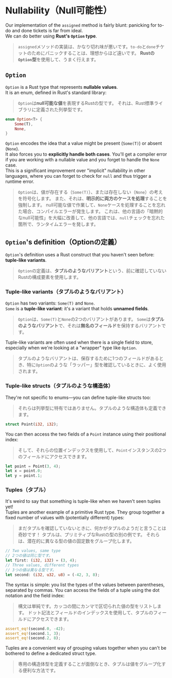 # Nullability（Null可能性）

Our implementation of the `assigned` method is fairly blunt: panicking for to-do and done tickets is far from ideal.\
We can do better using **Rust's `Option` type**.

> `assigned`メソッドの実装は、かなり切れ味が悪いです。`to-do`と`done`チケットのためにパニックすることは、理想からほど遠いです。
> **Rustの`Option`型**を使用して、うまく行えます。

## `Option`

`Option` is a Rust type that represents **nullable values**.\
It is an enum, defined in Rust's standard library:

> `Option`は**null可能な値**を表現するRustの型です。
> それは、Rust標準ライブラリに定義された列挙型です。

```rust
enum Option<T> {
    Some(T),
    None,
}
```

`Option` encodes the idea that a value might be present (`Some(T)`) or absent (`None`).\
It also forces you to **explicitly handle both cases**. You'll get a compiler error if you are working with
a nullable value and you forget to handle the `None` case.\
This is a significant improvement over "implicit" nullability in other languages, where you can forget to check
for `null` and thus trigger a runtime error.

> `Option`は、値が存在する（`Some(T)`）、または存在しない（`None`）の考えを符号化します。
> また、それは、**明示的に両方のケースを処理**することを強制します。
> null可能な値で作業して、`None`ケースを処理することを忘れた場合、コンパイルエラーが発生します。
> これは、他の言語の「暗黙的なnull可能性」を大幅に改善して、他の言語では、`null`チェックを忘れた箇所で、ランタイムエラーを発します。

## `Option`'s definition（Optionの定義）

`Option`'s definition uses a Rust construct that you haven't seen before: **tuple-like variants**.

> `Option`の定義は、**タプルのようなバリアント**という、前に確認していないRustの構成要素を使用します。

### Tuple-like variants（タプルのようなバリアント）

`Option` has two variants: `Some(T)` and `None`.\
`Some` is a **tuple-like variant**: it's a variant that holds **unnamed fields**.

> `Option`は、`Some(T)`と`None`の2つのバリアントがあります。
> `Some`は**タプルのようなバリアント**で、それは**無名のフィールド**を保持するバリアントです。

Tuple-like variants are often used when there is a single field to store, especially when we're looking at a
"wrapper" type like `Option`.

> タプルのようなバリアントは、保存するために1つのフィールドがあるとき、特に`Option`のような「ラッパー」型を確認しているときに、よく使用されます。

### Tuple-like structs（タプルのような構造体）

They're not specific to enums—you can define tuple-like structs too:

> それらは列挙型に特有ではありません。タプルのような構造体も定義できます。

```rust
struct Point(i32, i32);
```

You can then access the two fields of a `Point` instance using their positional index:

> そして、それらの位置インデックスを使用して、`Point`インスタンスの2つのフィールドにアクセスできます。

```rust
let point = Point(3, 4);
let x = point.0;
let y = point.1;
```

### Tuples（タプル）

It's weird to say that something is tuple-like when we haven't seen tuples yet!\
Tuples are another example of a primitive Rust type.
They group together a fixed number of values with (potentially different) types:

> まだタプルを確認していないときに、何かがタプルのようだと言うことは奇妙です！
> タプルは、プリミティブなRustの型の別の例です。
> それらは、潜在的に異なる型の値の固定数をグループ化します。

```rust
// Two values, same type
// 2つの値は同じ型です。
let first: (i32, i32) = (3, 4);
// Three values, different types
// 3つの値は異なる型です。
let second: (i32, u32, u8) = (-42, 3, 8);
```

The syntax is simple: you list the types of the values between parentheses, separated by commas.
You can access the fields of a tuple using the dot notation and the field index:

> 構文は単純です。カッコの間にカンマで区切られた値の型をリストします。
> ドット記法とフィールドのインデックスを使用して、タプルのフィールドにアクセスできます。

```rust
assert_eq!(second.0, -42);
assert_eq!(second.1, 3);
assert_eq!(second.2, 8);
```

Tuples are a convenient way of grouping values together when you can't be bothered to define a dedicated struct type.

> 専用の構造体型を定義することが面倒なとき、タプルは値をグループ化する便利な方法です。
